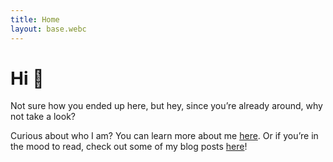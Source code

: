 ```yaml
---
title: Home
layout: base.webc
---
```


# Hi 👋
Not sure how you ended up here, but hey, since you’re already around, why not take a look?

Curious about who I am? You can learn more about me [here](/about). 
Or if you’re in the mood to read, check out some of my blog posts [here](/blog)!